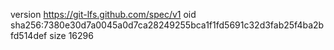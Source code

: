 version https://git-lfs.github.com/spec/v1
oid sha256:7380e30d7a0045a0d7ca28249255bca1f1fd5691c32d3fab25f4ba2bfd514def
size 16296
